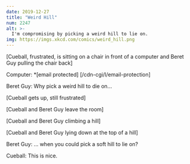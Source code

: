 ```yaml
---
date: 2019-12-27
title: "Weird Hill"
num: 2247
alt: >-
  I'm compromising by picking a weird hill to lie on.
img: https://imgs.xkcd.com/comics/weird_hill.png
---
```

[Cueball, frustrated, is sitting on a chair in front of a computer and Beret Guy pulling the chair back]

Computer: *[email protected] [/cdn-cgi/l/email-protection]

Beret Guy: Why pick a weird hill to die on...

[Cueball gets up, still frustrated]

[Cueball and Beret Guy leave the room]

[Cueball and Beret Guy climbing a hill]

[Cueball and Beret Guy lying down at the top of a hill]

Beret Guy: ... when you could pick a soft hill to lie on?

Cueball: This is nice.